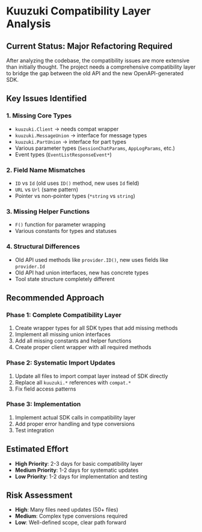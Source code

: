 # Kuuzuki Compatibility Layer Analysis

## Current Status: Major Refactoring Required

After analyzing the codebase, the compatibility issues are more extensive than initially thought. The project needs a comprehensive compatibility layer to bridge the gap between the old API and the new OpenAPI-generated SDK.

## Key Issues Identified

### 1. Missing Core Types
- `kuuzuki.Client` → needs compat wrapper
- `kuuzuki.MessageUnion` → interface for message types
- `kuuzuki.PartUnion` → interface for part types
- Various parameter types (`SessionChatParams`, `AppLogParams`, etc.)
- Event types (`EventListResponseEvent*`)

### 2. Field Name Mismatches
- `ID` vs `Id` (old uses `ID()` method, new uses `Id` field)
- `URL` vs `Url` (same pattern)
- Pointer vs non-pointer types (`*string` vs `string`)

### 3. Missing Helper Functions
- `F()` function for parameter wrapping
- Various constants for types and statuses

### 4. Structural Differences
- Old API used methods like `provider.ID()`, new uses fields like `provider.Id`
- Old API had union interfaces, new has concrete types
- Tool state structure completely different

## Recommended Approach

### Phase 1: Complete Compatibility Layer
1. Create wrapper types for all SDK types that add missing methods
2. Implement all missing union interfaces
3. Add all missing constants and helper functions
4. Create proper client wrapper with all required methods

### Phase 2: Systematic Import Updates
1. Update all files to import compat layer instead of SDK directly
2. Replace all `kuuzuki.*` references with `compat.*`
3. Fix field access patterns

### Phase 3: Implementation
1. Implement actual SDK calls in compatibility layer
2. Add proper error handling and type conversions
3. Test integration

## Estimated Effort
- **High Priority**: 2-3 days for basic compatibility layer
- **Medium Priority**: 1-2 days for systematic updates
- **Low Priority**: 1-2 days for implementation and testing

## Risk Assessment
- **High**: Many files need updates (50+ files)
- **Medium**: Complex type conversions required
- **Low**: Well-defined scope, clear path forward